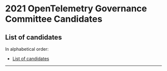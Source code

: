 # 2021 OpenTelemetry Governance Committee Candidates

## List of candidates

In alphabetical order:

- [List of candidates](#list-of-candidates)

---
<!--

### Candidate 1

![Candidate Name](static/candidate-picture.png)

- Company: Company Name
- GitHub: [username](https://github.com/username)

Description of candidate

---

-->
